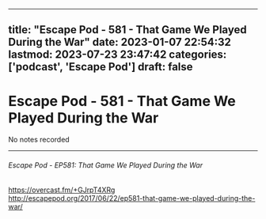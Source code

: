 
---
title: "Escape Pod - 581 - That Game We Played During the War"
date: 2023-01-07 22:54:32
lastmod: 2023-07-23 23:47:42
categories: ['podcast', 'Escape Pod']
draft: false
---


# Escape Pod - 581 - That Game We Played During the War

No notes recorded

- - -
###### Escape Pod - EP581: That Game We Played During the War

https://overcast.fm/+GJrpT4XRg  
http://escapepod.org/2017/06/22/ep581-that-game-we-played-during-the-war/

<!-- #public #podcast #Escape Pod# -->

<!-- {BearID:2770132D-D454-4FD0-8FE1-8F29B3CCE3D1-28016-00002D97D4B7D1F4} -->
